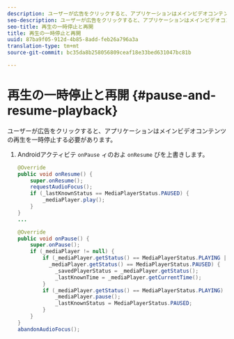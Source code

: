 ```yaml
---
description: ユーザーが広告をクリックすると、アプリケーションはメインビデオコンテンツの再生を一時停止する必要があります。
seo-description: ユーザーが広告をクリックすると、アプリケーションはメインビデオコンテンツの再生を一時停止する必要があります。
seo-title: 再生の一時停止と再開
title: 再生の一時停止と再開
uuid: 87ba9f05-912d-4b85-8add-feb26a796a3a
translation-type: tm+mt
source-git-commit: bc35da8b258056809ceaf18e33bed631047bc81b

---
```



# 再生の一時停止と再開 {#pause-and-resume-playback}

ユーザーが広告をクリックすると、アプリケーションはメインビデオコンテンツの再生を一時停止する必要があります。

1. Androidアクティビテ `onPause` ィのおよ `onResume` びを上書きします。

   ```java
   @Override 
   public void onResume() { 
       super.onResume(); 
       requestAudioFocus(); 
       if (_lastKnownStatus == MediaPlayerStatus.PAUSED) { 
           _mediaPlayer.play(); 
       } 
   } 
   ... 
   
   @Override 
   public void onPause() { 
       super.onPause(); 
       if (_mediaPlayer != null) { 
           if (_mediaPlayer.getStatus() == MediaPlayerStatus.PLAYING || 
             _mediaPlayer.getStatus() == MediaPlayerStatus.PAUSED) { 
               _savedPlayerStatus = _mediaPlayer.getStatus(); 
               _lastKnownTime = _mediaPlayer.getCurrentTime(); 
           } 
           if (_mediaPlayer.getStatus() == MediaPlayerStatus.PLAYING) { 
               _mediaPlayer.pause(); 
               _lastKnownStatus = MediaPlayerStatus.PAUSED; 
           } 
       } 
   } 
   abandonAudioFocus(); 
   ```

